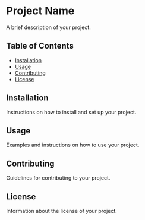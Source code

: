 # Project Name

A brief description of your project.

## Table of Contents

- [Installation](#installation)
- [Usage](#usage)
- [Contributing](#contributing)
- [License](#license)

## Installation

Instructions on how to install and set up your project.

## Usage

Examples and instructions on how to use your project.

## Contributing

Guidelines for contributing to your project.

## License

Information about the license of your project.
